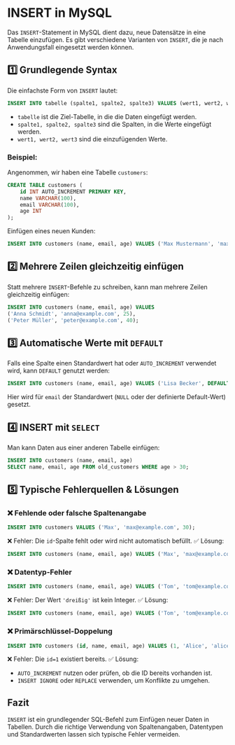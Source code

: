 # INSERT in MySQL

Das `INSERT`-Statement in MySQL dient dazu, neue Datensätze in eine Tabelle einzufügen. Es gibt verschiedene Varianten von `INSERT`, die je nach Anwendungsfall eingesetzt werden können.

## 1️⃣ Grundlegende Syntax
Die einfachste Form von `INSERT` lautet:

```sql
INSERT INTO tabelle (spalte1, spalte2, spalte3) VALUES (wert1, wert2, wert3);
```

- `tabelle` ist die Ziel-Tabelle, in die die Daten eingefügt werden.
- `spalte1, spalte2, spalte3` sind die Spalten, in die Werte eingefügt werden.
- `wert1, wert2, wert3` sind die einzufügenden Werte.

### Beispiel:
Angenommen, wir haben eine Tabelle `customers`:

```sql
CREATE TABLE customers (
    id INT AUTO_INCREMENT PRIMARY KEY,
    name VARCHAR(100),
    email VARCHAR(100),
    age INT
);
```

Einfügen eines neuen Kunden:

```sql
INSERT INTO customers (name, email, age) VALUES ('Max Mustermann', 'max@example.com', 30);
```

## 2️⃣ Mehrere Zeilen gleichzeitig einfügen
Statt mehrere `INSERT`-Befehle zu schreiben, kann man mehrere Zeilen gleichzeitig einfügen:

```sql
INSERT INTO customers (name, email, age) VALUES
('Anna Schmidt', 'anna@example.com', 25),
('Peter Müller', 'peter@example.com', 40);
```

## 3️⃣ Automatische Werte mit `DEFAULT`
Falls eine Spalte einen Standardwert hat oder `AUTO_INCREMENT` verwendet wird, kann `DEFAULT` genutzt werden:

```sql
INSERT INTO customers (name, email, age) VALUES ('Lisa Becker', DEFAULT, 28);
```

Hier wird für `email` der Standardwert (`NULL` oder der definierte Default-Wert) gesetzt.

## 4️⃣ INSERT mit `SELECT`
Man kann Daten aus einer anderen Tabelle einfügen:

```sql
INSERT INTO customers (name, email, age)
SELECT name, email, age FROM old_customers WHERE age > 30;
```

## 5️⃣ Typische Fehlerquellen & Lösungen

### ❌ **Fehlende oder falsche Spaltenangabe**
```sql
INSERT INTO customers VALUES ('Max', 'max@example.com', 30);
```
❌ Fehler: Die `id`-Spalte fehlt oder wird nicht automatisch befüllt.
✅ Lösung:
```sql
INSERT INTO customers (name, email, age) VALUES ('Max', 'max@example.com', 30);
```

### ❌ **Datentyp-Fehler**
```sql
INSERT INTO customers (name, email, age) VALUES ('Tom', 'tom@example.com', 'dreißig');
```
❌ Fehler: Der Wert `'dreißig'` ist kein Integer.
✅ Lösung:
```sql
INSERT INTO customers (name, email, age) VALUES ('Tom', 'tom@example.com', 30);
```

### ❌ **Primärschlüssel-Doppelung**
```sql
INSERT INTO customers (id, name, email, age) VALUES (1, 'Alice', 'alice@example.com', 22);
```
❌ Fehler: Die `id=1` existiert bereits.
✅ Lösung:
- `AUTO_INCREMENT` nutzen oder prüfen, ob die ID bereits vorhanden ist.
- `INSERT IGNORE` oder `REPLACE` verwenden, um Konflikte zu umgehen.

## Fazit
`INSERT` ist ein grundlegender SQL-Befehl zum Einfügen neuer Daten in Tabellen. Durch die richtige Verwendung von Spaltenangaben, Datentypen und Standardwerten lassen sich typische Fehler vermeiden.


